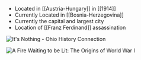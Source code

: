 - Located in [[Austria-Hungary]] in [[1914]]
- Currently Located in [[Bosnia-Herzegovina]]
- Currently the capital and largest city
- Location of [[Franz Ferdinand]] assassination

![It's Nothing - Ohio History Connection](https://www.crf-usa.org/images/stories/gates/bosnia/balkans_1907.jpg)

![A Fire Waiting to be Lit: The Origins of World War I](https://www.crf-usa.org/images/stories/gates/bosnia/balkans_1914.jpg?1567816906999)
